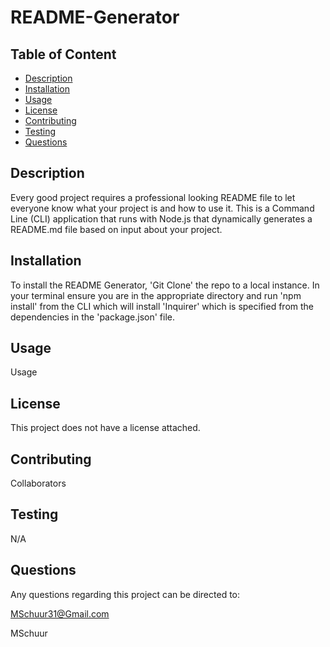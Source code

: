 # README-Generator

## Table of Content
- [Description](#description)
- [Installation](#installation)
- [Usage](#usage)
- [License](#license)
- [Contributing](#contributing)
- [Testing](#testing)
- [Questions](#questions)

## Description
Every good project requires a professional looking README file to let everyone know what your project is and how to use it. This is a Command Line (CLI) application that runs with Node.js that dynamically generates a README.md file based on input about your project.

## Installation
To install the README Generator, 'Git Clone' the repo to a local instance. In your terminal ensure you are in the appropriate directory and run 'npm install' from the CLI which will install 'Inquirer' which is specified from the dependencies in the 'package.json' file. 

## Usage
Usage

## License
This project does not have a license attached.

## Contributing
Collaborators

## Testing
N/A

## Questions

Any questions regarding this project can be directed to: 

MSchuur31@Gmail.com

MSchuur
